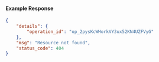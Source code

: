 <!-- Code generated for API Clients. DO NOT EDIT. -->

#### Example Response

```json
{
	"details": {
		"operation_id": "op_2pysKcWHorkVY3ux52KN4UZFVyG"
	},
	"msg": "Resource not found",
	"status_code": 404
}
```
